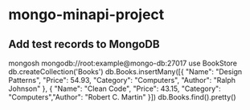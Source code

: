 # mongo-minapi-project

## Add test records to MongoDB
mongosh mongodb://root:example@mongo-db:27017
use BookStore
db.createCollection('Books')
db.Books.insertMany([{ "Name": "Design Patterns", "Price": 54.93, "Category": "Computers", "Author": "Ralph Johnson" }, { "Name": "Clean Code", "Price": 43.15, "Category": "Computers","Author": "Robert C. Martin" }])
db.Books.find().pretty()
